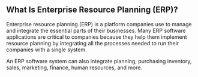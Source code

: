 ## What Is Enterprise Resource Planning (ERP)?

Enterprise resource planning (ERP) is a platform companies use to manage and integrate the essential parts of their businesses. Many ERP software applications are critical to companies because they help them implement resource planning by integrating all the processes needed to run their companies with a single system.

An ERP software system can also integrate planning, purchasing inventory, sales, marketing, finance, human resources, and more.